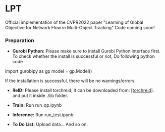 # LPT
Official implementation of the CVPR2022 paper "Learning of Global Objective for Network Flow in Multi-Object Tracking"
Code coming soon!

### Preparation
- **Gurobi Python:**
Please make sure to install Gurobi Python interface first. 
To check whether the install is successful or not, Do following python code

import gurobipy as gp
model = gp.Model()

If the installation is successful, there will be no warnings/errors.

- **ReID:**
Please install torchreid, it can be downloaded from: [\[torchreid\]](https://github.com/KaiyangZhou/deep-person-reid). and put it inside ./lib folder.

- **Train:**
Run run_qp.ipynb

- **Inference:**
Run run_test.ipynb

- **To Do List:**
Upload data...
And so on.
